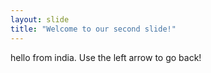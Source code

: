 ```yaml
---
layout: slide
title: "Welcome to our second slide!"
---
```

hello from india.
Use the left arrow to go back!
